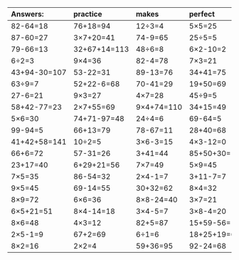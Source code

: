 | Answers: | practice | makes | perfect | ! |
| :--- | :--- | :--- | :--- | :--- |
| 82-64=18 | 76+18=94 | 12÷3=4 | 5×5=25 | 3×8-8=16 | 
| 87-60=27 | 3×7+20=41 | 74-9=65 | 25÷5=5 | 86+95+56=237 | 
| 79-66=13 | 32+67+14=113 | 48÷6=8 | 6×2-10=2 | 3×4+71=83 | 
| 6÷2=3 | 9×4=36 | 82-4=78 | 7×3=21 | 92+51-34=109 | 
| 43+94-30=107 | 53-22=31 | 89-13=76 | 34+41=75 | 13+28=41 | 
| 63÷9=7 | 52+22-6=68 | 70-41=29 | 19+50=69 | 2×2-1=3 | 
| 27-6=21 | 9×3=27 | 4×7=28 | 45÷9=5 | 3×6=18 | 
| 58+42-77=23 | 2×7+55=69 | 9×4+74=110 | 34+15=49 | 2×9=18 | 
| 5×6=30 | 74+71-97=48 | 24÷4=6 | 69-64=5 | 4×6=24 | 
| 99-94=5 | 66+13=79 | 78-67=11 | 28+40=68 | 56÷8=7 | 
| 41+42+58=141 | 10÷2=5 | 3×6-3=15 | 4×3-12=0 | 18-17=1 | 
| 66+6=72 | 57-31=26 | 3+41=44 | 85+50+30=165 | 63+21=84 | 
| 23+17=40 | 6+29+21=56 | 7×7=49 | 5×9=45 | 82+4=86 | 
| 7×5=35 | 86-54=32 | 2×4-1=7 | 3+11-7=7 | 67+8=75 | 
| 9×5=45 | 69-14=55 | 30+32=62 | 8×4=32 | 6×2-4=8 | 
| 8×9=72 | 6×6=36 | 8×8-24=40 | 3×7=21 | 8×5=40 | 
| 6×5+21=51 | 8×4-14=18 | 3×4-5=7 | 3×8-4=20 | 68-64=4 | 
| 8×6=48 | 4×3=12 | 82+5=87 | 15+59-56=18 | 35-34=1 | 
| 2×5-1=9 | 67+2=69 | 6÷1=6 | 18+25+19=62 | 13+4=17 | 
| 8×2=16 | 2×2=4 | 59+36=95 | 92-24=68 | 93+6=99 | 
